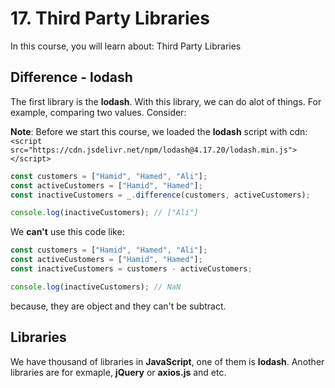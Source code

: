 # 17. Third Party Libraries

In this course, you will learn about: Third Party Libraries

## Difference - lodash

The first library is the **lodash**. With this library, we can do alot of things. For example, comparing two values. Consider:

**Note**: Before we start this course, we loaded the **lodash** script with cdn: `<script src="https://cdn.jsdelivr.net/npm/lodash@4.17.20/lodash.min.js"></script>`

```js
const customers = ["Hamid", "Hamed", "Ali"];
const activeCustomers = ["Hamid", "Hamed"];
const inactiveCustomers = _.difference(customers, activeCustomers);

console.log(inactiveCustomers); // ["Ali"]
```

We **can't** use this code like:

```js
const customers = ["Hamid", "Hamed", "Ali"];
const activeCustomers = ["Hamid", "Hamed"];
const inactiveCustomers = customers - activeCustomers;

console.log(inactiveCustomers); // NaN
```

because, they are object and they can't be subtract.

## Libraries

We have thousand of libraries in **JavaScript**, one of them is **lodash**. Another libraries are for exmaple, **jQuery** or **axios.js** and etc.